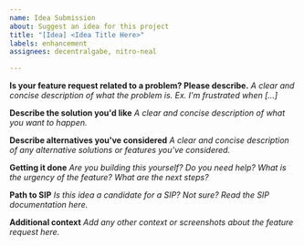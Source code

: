 ```yaml
---
name: Idea Submission
about: Suggest an idea for this project
title: "[Idea] <Idea Title Here>"
labels: enhancement
assignees: decentralgabe, nitro-neal

---
```


**Is your feature request related to a problem? Please describe.**
*A clear and concise description of what the problem is. Ex. I'm frustrated when [...]*

**Describe the solution you'd like**
*A clear and concise description of what you want to happen.*

**Describe alternatives you've considered**
*A clear and concise description of any alternative solutions or features you've considered.*

**Getting it done**
*Are you building this yourself? Do you need help? What is the urgency of the feature? What are the next steps?*

**Path to SIP**
*Is this idea a candidate for a SIP? Not sure? Read the SIP documentation here.*

**Additional context**
*Add any other context or screenshots about the feature request here.*
